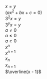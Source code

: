 ﻿$x = y$  
$(ax^2 + bx + c = 0)$  
$3^2x=y$  
$3^yx=y$  
$a \ne 0$  
$a \le 0$  
$a \ge 0$  
$x^n$  
$x^{n + 1}$  
$x_n$  
$x_{n + 1}$  
$\overline{x - 1}$  